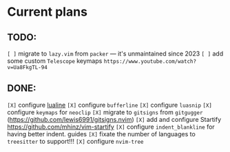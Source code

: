 # Current plans

## TODO:
`[ ]` migrate to `lazy.vim` from `packer` — it's unmaintained since 2023
`[ ]` add some custom `Telescope` keymaps `https://www.youtube.com/watch?v=Ua8FkgTL-94`

## DONE:
`[X]` configure [lualine](https://github.com/nvim-lualine/lualine.nvim)
`[X]` configure `bufferline`
`[X]` configure `luasnip`
`[X]` configure `keymaps` for `neoclip`
`[X]` migrate to `gitsigns` from `gitgugger` (https://github.com/lewis6991/gitsigns.nvim)
`[X]` add and configure Startify https://github.com/mhinz/vim-startify
`[X]` configure `indent_blankline` for having better indent. guides
`[X]` fixate the number of languages to `treesitter` to support!!!
`[X]` configure `nvim-tree`

